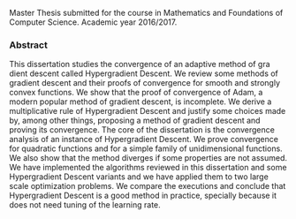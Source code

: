 
Master Thesis submitted for the course in Mathematics and Foundations of Computer Science. Academic year 2016/2017.

### Abstract

This dissertation studies the convergence of an adaptive method of gra dient descent called Hypergradient Descent. We review some methods of gradient descent and their proofs of convergence for smooth and strongly convex functions. We show that the proof of convergence of Adam, a modern popular method of gradient descent, is incomplete. We derive a multiplicative rule of Hypergradient Descent and justify some choices made by, among other things, proposing a method of gradient descent and proving its convergence. The core of the dissertation is the convergence analysis of an instance of Hypergradient Descent. We prove convergence for quadratic functions and for a simple family of unidimensional functions. We also show that the method diverges if some properties are not assumed. We have implemented the algorithms reviewed in this dissertation and some Hypergradient Descent variants and we have applied them to two large scale optimization problems. We compare the executions and conclude that Hypergradient Descent is a good method in practice, specially because it does not need tuning of the learning rate.
